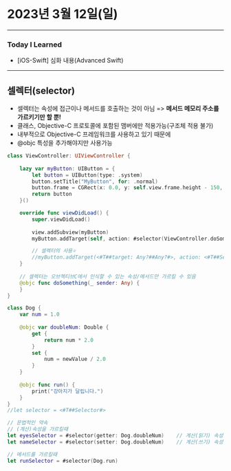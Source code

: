  # 2023년 3월 12일(일)

---

### Today I Learned 

- [iOS-Swift] 심화 내용(Advanced Swift)

---

## 셀렉터(selector)

- 셀렉터는 속성에 접근이나 메서드를 호출하는 것이 아님 => **메서드 메모리 주소를 가르키기만 할 뿐!**
- 클래스, Objective-C 프로토콜에 포함된 맴버에만 적용가능(구조체 적용 불가)
- 내부적으로 Objective-C 프레임워크를 사용하고 있기 때문에
- @objc 특성을 추가해야지만 사용가능

```swift
class ViewController: UIViewController {
    
    lazy var myButton: UIButton = {
        let button = UIButton(type: .system)
        button.setTitle("MyButton", for: .normal)
        button.frame = CGRect(x: 0.0, y: self.view.frame.height - 150, width: view.frame.width, height: 50.0)
        return button
    }()

    override func viewDidLoad() {
        super.viewDidLoad()
        
        view.addSubview(myButton)
        myButton.addTarget(self, action: #selector(ViewController.doSomething(_:)), for: .touchUpInside)

        // 셀렉터의 사용⭐️
        //myButton.addTarget(<#T##target: Any?##Any?#>, action: <#T##Selector#>, for: <#T##UIControl.Event#>)
    }
    
    // 셀렉터는 오브젝티브C에서 인식할 수 있는 속성/메서드만 가르킬 수 있음
    @objc func doSomething(_ sender: Any) {
    }
}
```

```swift
class Dog {
    var num = 1.0
    
    @objc var doubleNum: Double {
        get {
            return num * 2.0
        }
        set {
            num = newValue / 2.0
        }
    }
    
    @objc func run() {
        print("강아지가 달립니다.")
    }
}
//let selector = <#T##Selector#>

// 문법적인 약속
// (계산)속성을 가르킬때
let eyesSelector = #selector(getter: Dog.doubleNum)    // 계산(읽기) 속성
let nameSelector = #selector(setter: Dog.doubleNum)    // 계산(쓰기) 속성

// 메서드를 가르킬때
let runSelector = #selector(Dog.run)
```

